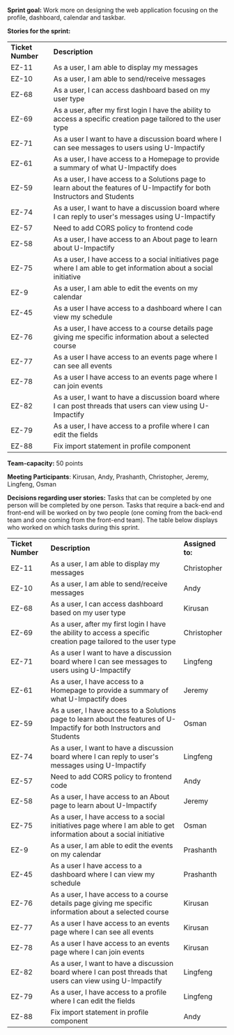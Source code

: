 **Sprint goal:** Work more on designing the web application focusing on the profile, dashboard, calendar and taskbar. 

**Stories for the sprint:**


<table>
  <tr>
   <td><strong>Ticket Number</strong>
   </td>
   <td><strong>Description</strong>
   </td>
  </tr>
  <tr>
   <td>EZ-11
   </td>
   <td>As a user, I am able to display my messages 
   </td>
  </tr>
  <tr>
   <td>EZ-10
   </td>
   <td>As a user, I am able to send/receive messages 
   </td>
  </tr>
  <tr>
   <td>EZ-68
   </td>
   <td>As a user, I can access dashboard based on my user type
   </td>
  </tr>
  <tr>
   <td>EZ-69
   </td>
   <td>As a user, after my first login I have the ability to access a specific creation page tailored to the user type
   </td>
  </tr>
  <tr>
   <td>EZ-71
   </td>
   <td>As a user I want to have a discussion board where I can see messages to users using U-Impactify
   </td>
  </tr>
  <tr>
   <td>EZ-61
   </td>
   <td>As a user, I have access to a Homepage to provide a summary of what U-Impactify does
   </td>
  </tr>
  <tr>
   <td>EZ-59
   </td>
   <td>As a user, I have access to a Solutions page to learn about the features of U-Impactify for both Instructors and Students
   </td>
  </tr>
  <tr>
   <td>EZ-74
   </td>
   <td>As a user, I want to have a discussion board where I can reply to user's messages using U-Impactify
   </td>
  </tr>
  <tr>
   <td>EZ-57
   </td>
   <td>Need to add CORS policy to frontend code
   </td>
  </tr>
  <tr>
   <td>EZ-58
   </td>
   <td>As a user, I have access to an About page to learn about U-Impactify
   </td>
  </tr>
  <tr>
   <td>EZ-75
   </td>
   <td>As a user, I have access to a social initiatives page where I am able to get information about a social initiative
   </td>
  </tr>
  <tr>
   <td>EZ-9
   </td>
   <td>As a user, I am able to edit the events on my calendar 
   </td>
  </tr>
  <tr>
   <td>EZ-45
   </td>
   <td>As a user I have access to a dashboard where I can view my schedule
   </td>
  </tr>
  <tr>
   <td>EZ-76
   </td>
   <td>As a user, I have access to a course details page giving me specific information about a selected course
   </td>
  </tr>
  <tr>
   <td>EZ-77
   </td>
   <td>As a user I have access to an events page where I can see all events 
   </td>
  </tr>
  <tr>
   <td>EZ-78
   </td>
   <td>As a user I have access to an events page where I can join events 
   </td>
  </tr>
  <tr>
   <td>EZ-82
   </td>
   <td>As a user, I want to have a discussion board where I can post threads that users can view using U-Impactify
   </td>
  </tr>
  <tr>
   <td>EZ-79
   </td>
   <td>As a user, I have access to a profile where I can edit the fields
   </td>
  </tr>
  <tr>
   <td>EZ-88
   </td>
   <td>Fix import statement in profile component
   </td>
  </tr>
</table>


**Team-capacity:** 50 points

**Meeting Participants**: Kirusan, Andy, Prashanth, Christopher, Jeremy, Lingfeng, Osman 

**Decisions regarding user stories:**  Tasks that can be completed by one person will be completed by one person. Tasks that require a back-end and front-end will be worked on by two people (one coming from the back-end team and one coming from the front-end team). The table below displays who worked on which tasks during this sprint.


<table>
  <tr>
   <td><strong>Ticket Number</strong>
   </td>
   <td><strong>Description</strong>
   </td>
   <td><strong>Assigned to:</strong>
   </td>
  </tr>
    <tr>
   <td>EZ-11
   </td>
   <td>As a user, I am able to display my messages 
   </td>
   <td>Christopher
   </td>
  </tr>
  <tr>
   <td>EZ-10
   </td>
   <td>As a user, I am able to send/receive messages 
   </td>
   <td>Andy
   </td>
  </tr>
  <tr>
   <td>EZ-68
   </td>
   <td>As a user, I can access dashboard based on my user type
   </td>
   <td>Kirusan
   </td>
  </tr>
  <tr>
   <td>EZ-69
   </td>
   <td>As a user, after my first login I have the ability to access a specific creation page tailored to the user type
   </td>
   <td>Christopher
   </td>
  </tr>
  <tr>
   <td>EZ-71
   </td>
   <td>As a user I want to have a discussion board where I can see messages to users using U-Impactify
   </td>
   <td>Lingfeng
   </td>
  </tr>
  <tr>
   <td>EZ-61
   </td>
   <td>As a user, I have access to a Homepage to provide a summary of what U-Impactify does
   </td>
   <td>Jeremy
   </td>
  </tr>
  <tr>
   <td>EZ-59
   </td>
   <td>As a user, I have access to a Solutions page to learn about the features of U-Impactify for both Instructors and Students
   </td>
   <td>Osman
   </td>
  </tr>
  <tr>
   <td>EZ-74
   </td>
   <td>As a user, I want to have a discussion board where I can reply to user's messages using U-Impactify
   </td>
   <td>Lingfeng
   </td>
  </tr>
  <tr>
   <td>EZ-57
   </td>
   <td>Need to add CORS policy to frontend code
   </td>
   <td>Andy
   </td>
  </tr>
  <tr>
   <td>EZ-58
   </td>
   <td>As a user, I have access to an About page to learn about U-Impactify
   </td>
   <td>Jeremy
   </td>
  </tr>
  <tr>
   <td>EZ-75
   </td>
   <td>As a user, I have access to a social initiatives page where I am able to get information about a social initiative
   </td>
   <td>Osman
   </td>
  </tr>
  <tr>
   <td>EZ-9
   </td>
   <td>As a user, I am able to edit the events on my calendar 
   </td>
   <td>Prashanth
   </td>
  </tr>
  <tr>
   <td>EZ-45
   </td>
   <td>As a user I have access to a dashboard where I can view my schedule
   </td>
   <td>Prashanth
   </td>
  </tr>
  <tr>
   <td>EZ-76
   </td>
   <td>As a user, I have access to a course details page giving me specific information about a selected course
   </td>
   <td>Kirusan
   </td>
  </tr>
  <tr>
   <td>EZ-77
   </td>
   <td>As a user I have access to an events page where I can see all events 
   </td>
   <td>Kirusan
   </td>
  </tr>
  <tr>
   <td>EZ-78
   </td>
   <td>As a user I have access to an events page where I can join events 
   </td>
   <td>Kirusan
   </td>
  </tr>
  <tr>
   <td>EZ-82
   </td>
   <td>As a user, I want to have a discussion board where I can post threads that users can view using U-Impactify
   </td>
   <td>Lingfeng
   </td>
  </tr>
  <tr>
   <td>EZ-79
   </td>
   <td>As a user, I have access to a profile where I can edit the fields
   </td>
   <td>Lingfeng
   </td>
  </tr>
  <tr>
   <td>EZ-88
   </td>
   <td>Fix import statement in profile component
   </td>
   <td>Andy
   </td>
  </tr>
</table>
